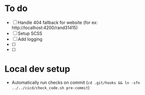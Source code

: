 # To do

- [ ] Handle 404 fallback for website (for ex: http://localhost:4200/rand31415)
- [ ] Setup SCSS
- [ ] Add logging
- [ ] 
- [ ] 

# Local dev setup

- Automatically run checks on commit (`cd .git/hooks && ln -sfn ../../cicd/check_code.sh pre-commit`)